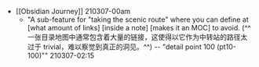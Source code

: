 - [[Obsidian Journey]]
210307-00am
    - "A sub-feature for "taking the scenic route" where you can define at [what amount of links] [inside a note] [makes it an MOC] to avoid. (^^一张目录地图中通常包含着大量的链接，这使得以它作为中转站的路径太过于 trivial，难以察觉到真正的洞见。^^) -- "detail point 100 (pt10-100)""
210307-02:15
